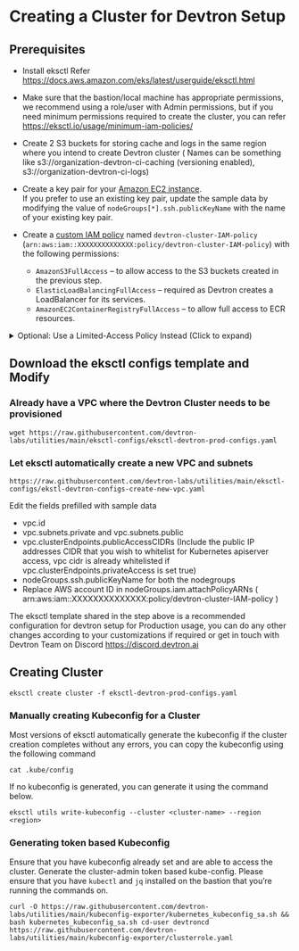 # Creating a Cluster for Devtron Setup

## Prerequisites

- Install eksctl Refer https://docs.aws.amazon.com/eks/latest/userguide/eksctl.html
- Make sure that the bastion/local machine has appropriate permissions, we recommend using a role/user with Admin permissions, but if you need minimum permissions required to create the cluster, you can refer https://eksctl.io/usage/minimum-iam-policies/
- Create 2 S3 buckets for storing cache and logs in the same region where you intend to create Devtron cluster ( Names can be something like s3://organization-devtron-ci-caching (versioning enabled), s3://organization-devtron-ci-logs)

- Create a key pair for your [Amazon EC2 instance](https://docs.aws.amazon.com/AWSEC2/latest/UserGuide/create-key-pairs.html).  
  If you prefer to use an existing key pair, update the sample data by modifying the value of `nodeGroups[*].ssh.publicKeyName` with the name of your existing key pair.
- Create a [custom IAM policy](https://docs.aws.amazon.com/IAM/latest/UserGuide/access_policies_create-console.html) named `devtron-cluster-IAM-policy` (`arn:aws:iam::XXXXXXXXXXXXXX:policy/devtron-cluster-IAM-policy`) with the following permissions:
   * `AmazonS3FullAccess` – to allow access to the S3 buckets created in the previous step.
   * `ElasticLoadBalancingFullAccess` – required as Devtron creates a LoadBalancer for its services.
   * `AmazonEC2ContainerRegistryFullAccess` – to allow full access to ECR resources.

<details>
  <summary>Optional: Use a Limited-Access Policy Instead (Click to expand)</summary>

If you prefer to restrict access to specific S3 buckets and limit ECR access, use the following **custom policy JSON**:

```json
{
  "Version": "2012-10-17",
  "Statement": [
    {
      "Effect": "Allow",
      "Action": [
        "s3:*"
      ],
      "Resource": [
        "arn:aws:s3:::your-bucket-name",
        "arn:aws:s3:::your-bucket-name/*"
      ]
    },
    {
      "Effect": "Allow",
      "Action": [
        "ecr:*"
      ],
      "Resource": "arn:aws:ecr:<region>:<account-id>:repository/<your-ecr-repo>"
    },
    {
      "Effect": "Allow",
      "Action": [
        "elasticloadbalancing:*"
      ],
      "Resource": "*"
    }
  ]
}
```

🔧 Replace your-bucket-name, <region>, <account-id>, and <your-ecr-repo> with your actual values.

</details> 

## Download the eksctl configs template and Modify

### Already have a VPC where the Devtron Cluster needs to be provisioned
```
wget https://raw.githubusercontent.com/devtron-labs/utilities/main/eksctl-configs/eksctl-devtron-prod-configs.yaml
```

### Let eksctl automatically create a new VPC and subnets
```
https://raw.githubusercontent.com/devtron-labs/utilities/main/eksctl-configs/ekstl-devtron-configs-create-new-vpc.yaml
```

Edit the fields prefilled with sample data

- vpc.id
- vpc.subnets.private and vpc.subnets.public
- vpc.clusterEndpoints.publicAccessCIDRs (Include the public IP addresses CIDR that you wish to whitelist for Kubernetes apiserver access, vpc cidr is already whitelisted if vpc.clusterEndpoints.privateAccess is set true) 
- nodeGroups.ssh.publicKeyName for both the nodegroups
- Replace AWS account ID in nodeGroups.iam.attachPolicyARNs ( arn:aws:iam::XXXXXXXXXXXXXX:policy/devtron-cluster-IAM-policy )

The eksctl template shared in the step above is a recommended configuration for devtron setup for Production usage, you can do any other changes according to your customizations if required or get in touch with Devtron Team on Discord https://discord.devtron.ai

## Creating Cluster

```
eksctl create cluster -f eksctl-devtron-prod-configs.yaml
```

### Manually creating Kubeconfig for a Cluster

Most versions of eksctl automatically generate the kubeconfig if the cluster creation completes without any errors, you can copy the kubeconfig using the following command

```
cat .kube/config
```

If no kubeconfig is generated, you can generate it using the command below.

```
eksctl utils write-kubeconfig --cluster <cluster-name> --region <region>
```

### Generating token based Kubeconfig

Ensure that you have kubeconfig already set and are able to access the cluster. Generate the cluster-admin token based kube-config. Please ensure that you have `kubectl` and `jq` installed on the bastion that you’re running the commands on.

```
curl -O https://raw.githubusercontent.com/devtron-labs/utilities/main/kubeconfig-exporter/kubernetes_kubeconfig_sa.sh && bash kubernetes_kubeconfig_sa.sh cd-user devtroncd https://raw.githubusercontent.com/devtron-labs/utilities/main/kubeconfig-exporter/clusterrole.yaml
```
